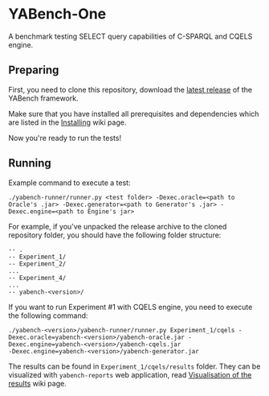 # YABench-One

A benchmark testing SELECT query capabilities of C-SPARQL and CQELS engine.

## Preparing

First, you need to clone this repository, download the [latest release](https://github.com/YABench/yabench/releases/latest) of the YABench framework.

Make sure that you have installed all prerequisites and dependencies which are listed in the [Installing](https://github.com/YABench/yabench/wiki#installing) wiki page.

Now you're ready to run the tests!

## Running

Example command to execute a test:
```
./yabench-runner/runner.py <test folder> -Dexec.oracle=<path to Oracle's .jar> -Dexec.generator=<path to Generator's .jar> -Dexec.engine=<path to Engine's jar>
```

For example, if you've unpacked the release archive to the cloned repository folder, you should have the following folder structure:
```
-- .
-- Experiment_1/
-- Experiment_2/
...
-- Experiment_4/
...
-- yabench-<version>/
```

If you want to run Experiment #1 with CQELS engine, you need to execute the following command:
```
./yabench-<version>/yabench-runner/runner.py Experiment_1/cqels -Dexec.oracle=yabench-<version>/yabench-oracle.jar -Dexec.engine=yabench-<version>/yabench-cqels.jar
-Dexec.engine=yabench-<version>/yabench-generator.jar
```

The results can be found in `Experiment_1/cqels/results` folder. They can be visualized with `yabench-reports` web application, read [Visualisation of the results](https://github.com/YABench/yabench/wiki#visualisation-the-results) wiki page.
